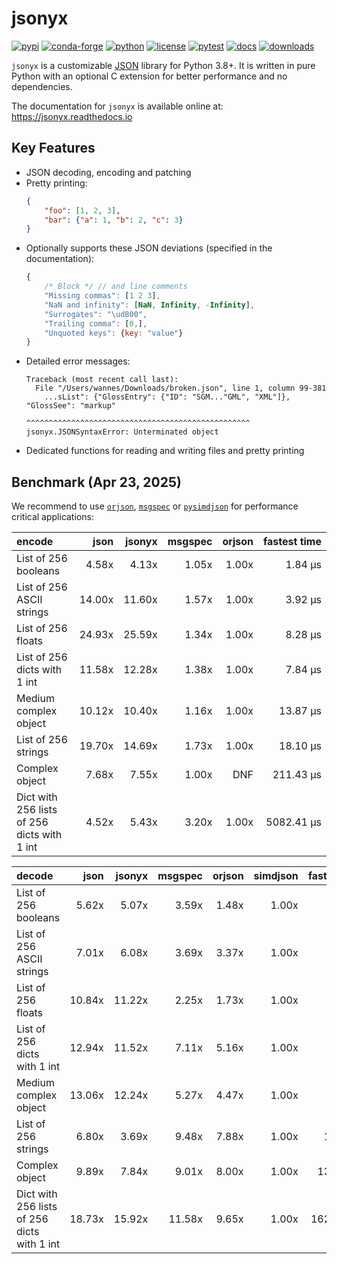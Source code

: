 # jsonyx

[![pypi](https://img.shields.io/pypi/v/jsonyx.svg)](http://pypi.org/project/jsonyx)
[![conda-forge](https://img.shields.io/conda/vn/conda-forge/jsonyx.svg)](https://anaconda.org/conda-forge/jsonyx)
[![python](https://img.shields.io/pypi/pyversions/jsonyx.svg)](http://pypi.org/project/jsonyx)
[![license](https://img.shields.io/pypi/l/jsonyx.svg)](http://pypi.org/project/jsonyx)
[![pytest](https://github.com/nineteendo/jsonyx/actions/workflows/pytest.yml/badge.svg?branch=2.2.x)](https://github.com/nineteendo/jsonyx/actions/workflows/pytest.yml)
[![docs](https://readthedocs.org/projects/jsonyx/badge/?version=stable)](https://jsonyx.readthedocs.io/en/stable/?badge=stable)
[![downloads](https://img.shields.io/pypi/dm/jsonyx.svg)](http://pypi.org/project/jsonyx)

`jsonyx` is a customizable [JSON](http://json.org) library for Python 3.8+. It
is written in pure Python with an optional C extension for better performance
and no dependencies.

The documentation for `jsonyx` is available online at: https://jsonyx.readthedocs.io

## Key Features

- JSON decoding, encoding and patching
- Pretty printing:
    ```json
    {
        "foo": [1, 2, 3],
        "bar": {"a": 1, "b": 2, "c": 3}
    }
    ```
- Optionally supports these JSON deviations (specified in the documentation):
    ```javascript
    {
        /* Block */ // and line comments
        "Missing commas": [1 2 3],
        "NaN and infinity": [NaN, Infinity, -Infinity],
        "Surrogates": "\ud800",
        "Trailing comma": [0,],
        "Unquoted keys": {key: "value"}
    }
    ```
- Detailed error messages:
    ```none
    Traceback (most recent call last):
      File "/Users/wannes/Downloads/broken.json", line 1, column 99-381
        ...sList": {"GlossEntry": {"ID": "SGM..."GML", "XML"]}, "GlossSee": "markup"
                                  ^^^^^^^^^^^^^^^^^^^^^^^^^^^^^^^^^^^^^^^^^^^^^^^^^^
    jsonyx.JSONSyntaxError: Unterminated object
    ```
- Dedicated functions for reading and writing files and pretty printing

## Benchmark (Apr 23, 2025)

We recommend to use [`orjson`](https://pypi.org/project/orjson),
[`msgspec`](https://pypi.org/project/msgspec) or
[`pysimdjson`](https://pypi.org/project/pysimdjson) for performance critical
applications:

| encode                                      |   json | jsonyx | msgspec | orjson | fastest time |
|:--------------------------------------------|-------:|-------:|--------:|-------:|-------------:|
| List of 256 booleans                        |  4.58x |  4.13x |   1.05x |  1.00x |      1.84 μs |
| List of 256 ASCII strings                   | 14.00x | 11.60x |   1.57x |  1.00x |      3.92 μs |
| List of 256 floats                          | 24.93x | 25.59x |   1.34x |  1.00x |      8.28 μs |
| List of 256 dicts with 1 int                | 11.58x | 12.28x |   1.38x |  1.00x |      7.84 μs |
| Medium complex object                       | 10.12x | 10.40x |   1.16x |  1.00x |     13.87 μs |
| List of 256 strings                         | 19.70x | 14.69x |   1.73x |  1.00x |     18.10 μs |
| Complex object                              |  7.68x |  7.55x |   1.00x |    DNF |    211.43 μs |
| Dict with 256 lists of 256 dicts with 1 int |  4.52x |  5.43x |   3.20x |  1.00x |   5082.41 μs |

| decode                                      |   json | jsonyx | msgspec | orjson | simdjson | fastest time |
|:--------------------------------------------|-------:|-------:|--------:|-------:|---------:|-------------:|
| List of 256 booleans                        |  5.62x |  5.07x |   3.59x |  1.48x |    1.00x |      1.50 μs |
| List of 256 ASCII strings                   |  7.01x |  6.08x |   3.69x |  3.37x |    1.00x |      4.07 μs |
| List of 256 floats                          | 10.84x | 11.22x |   2.25x |  1.73x |    1.00x |      6.11 μs |
| List of 256 dicts with 1 int                | 12.94x | 11.52x |   7.11x |  5.16x |    1.00x |      6.12 μs |
| Medium complex object                       | 13.06x | 12.24x |   5.27x |  4.47x |    1.00x |      7.83 μs |
| List of 256 strings                         |  6.80x |  3.69x |   9.48x |  7.88x |    1.00x |     16.98 μs |
| Complex object                              |  9.89x |  7.84x |   9.01x |  8.00x |    1.00x |    130.54 μs |
| Dict with 256 lists of 256 dicts with 1 int | 18.73x | 15.92x |  11.58x |  9.65x |    1.00x |   1624.49 μs |
